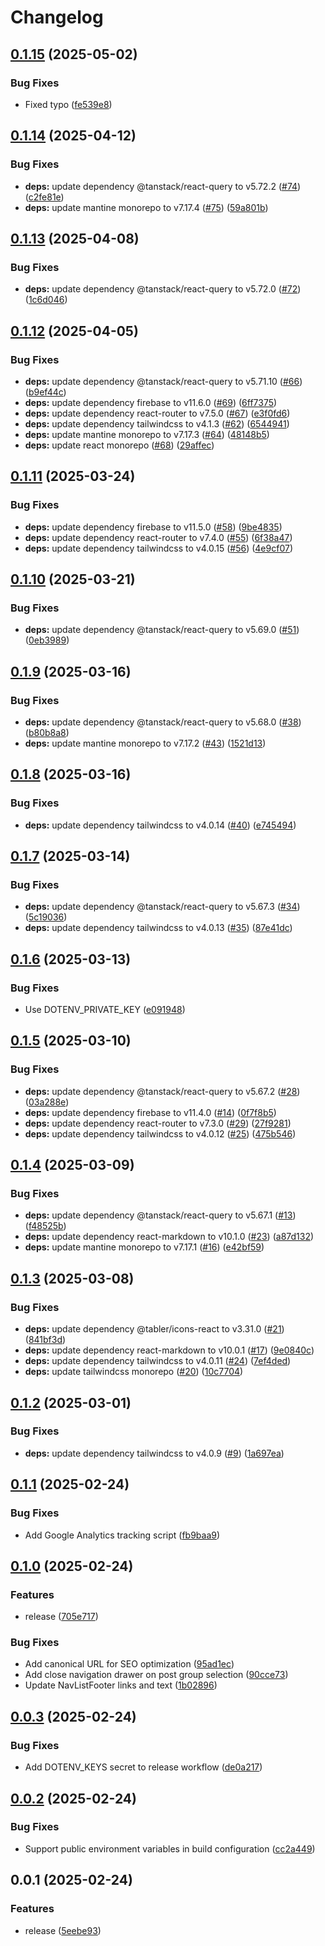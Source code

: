 # Changelog

## [0.1.15](https://github.com/koki-develop/samari/compare/v0.1.14...v0.1.15) (2025-05-02)


### Bug Fixes

* Fixed typo ([fe539e8](https://github.com/koki-develop/samari/commit/fe539e80061f6c18270dd8e2b9e4a220d08ca5b7))

## [0.1.14](https://github.com/koki-develop/samari/compare/v0.1.13...v0.1.14) (2025-04-12)


### Bug Fixes

* **deps:** update dependency @tanstack/react-query to v5.72.2 ([#74](https://github.com/koki-develop/samari/issues/74)) ([c2fe81e](https://github.com/koki-develop/samari/commit/c2fe81ed8f9040993b2b04dac2ba79de64678893))
* **deps:** update mantine monorepo to v7.17.4 ([#75](https://github.com/koki-develop/samari/issues/75)) ([59a801b](https://github.com/koki-develop/samari/commit/59a801b4d7bd82b8e1b1cf727fcbeba9e8d83ed7))

## [0.1.13](https://github.com/koki-develop/samari/compare/v0.1.12...v0.1.13) (2025-04-08)


### Bug Fixes

* **deps:** update dependency @tanstack/react-query to v5.72.0 ([#72](https://github.com/koki-develop/samari/issues/72)) ([1c6d046](https://github.com/koki-develop/samari/commit/1c6d0462ef1a3f414388718f1d1500fd20e42d42))

## [0.1.12](https://github.com/koki-develop/samari/compare/v0.1.11...v0.1.12) (2025-04-05)


### Bug Fixes

* **deps:** update dependency @tanstack/react-query to v5.71.10 ([#66](https://github.com/koki-develop/samari/issues/66)) ([b9ef44c](https://github.com/koki-develop/samari/commit/b9ef44c63cca940713581abfcb7ae6675b0beeb7))
* **deps:** update dependency firebase to v11.6.0 ([#69](https://github.com/koki-develop/samari/issues/69)) ([6ff7375](https://github.com/koki-develop/samari/commit/6ff7375e77a41660b69be9365f60845165562b28))
* **deps:** update dependency react-router to v7.5.0 ([#67](https://github.com/koki-develop/samari/issues/67)) ([e3f0fd6](https://github.com/koki-develop/samari/commit/e3f0fd67a2a83d569916e5ed335462a37fd61c68))
* **deps:** update dependency tailwindcss to v4.1.3 ([#62](https://github.com/koki-develop/samari/issues/62)) ([6544941](https://github.com/koki-develop/samari/commit/654494163cf64f9dbf8cc0c5cdb2ab2dc131d72c))
* **deps:** update mantine monorepo to v7.17.3 ([#64](https://github.com/koki-develop/samari/issues/64)) ([48148b5](https://github.com/koki-develop/samari/commit/48148b5b21dc1af6133f084d89a351e80901eb94))
* **deps:** update react monorepo ([#68](https://github.com/koki-develop/samari/issues/68)) ([29affec](https://github.com/koki-develop/samari/commit/29affecc54ec368a48deaa71a6176a3df49100b6))

## [0.1.11](https://github.com/koki-develop/samari/compare/v0.1.10...v0.1.11) (2025-03-24)


### Bug Fixes

* **deps:** update dependency firebase to v11.5.0 ([#58](https://github.com/koki-develop/samari/issues/58)) ([9be4835](https://github.com/koki-develop/samari/commit/9be48350973d0a7c7f44784f70e0bc9179f9d3bc))
* **deps:** update dependency react-router to v7.4.0 ([#55](https://github.com/koki-develop/samari/issues/55)) ([6f38a47](https://github.com/koki-develop/samari/commit/6f38a4777445e83e1b8a249a8116bca21b172da9))
* **deps:** update dependency tailwindcss to v4.0.15 ([#56](https://github.com/koki-develop/samari/issues/56)) ([4e9cf07](https://github.com/koki-develop/samari/commit/4e9cf076584f572219cf9b78131f60ddd48fa0f9))

## [0.1.10](https://github.com/koki-develop/samari/compare/v0.1.9...v0.1.10) (2025-03-21)


### Bug Fixes

* **deps:** update dependency @tanstack/react-query to v5.69.0 ([#51](https://github.com/koki-develop/samari/issues/51)) ([0eb3989](https://github.com/koki-develop/samari/commit/0eb39892b8a31b80d935376f3052bac1a683a15e))

## [0.1.9](https://github.com/koki-develop/samari/compare/v0.1.8...v0.1.9) (2025-03-16)


### Bug Fixes

* **deps:** update dependency @tanstack/react-query to v5.68.0 ([#38](https://github.com/koki-develop/samari/issues/38)) ([b80b8a8](https://github.com/koki-develop/samari/commit/b80b8a8a00e48cd8946a8c4dada7bf4a94a89bd9))
* **deps:** update mantine monorepo to v7.17.2 ([#43](https://github.com/koki-develop/samari/issues/43)) ([1521d13](https://github.com/koki-develop/samari/commit/1521d134667ba3c8f4a4942a8a0051264b238c61))

## [0.1.8](https://github.com/koki-develop/samari/compare/v0.1.7...v0.1.8) (2025-03-16)


### Bug Fixes

* **deps:** update dependency tailwindcss to v4.0.14 ([#40](https://github.com/koki-develop/samari/issues/40)) ([e745494](https://github.com/koki-develop/samari/commit/e745494417299cc72768ffd1ae2378a6d86d7743))

## [0.1.7](https://github.com/koki-develop/samari/compare/v0.1.6...v0.1.7) (2025-03-14)


### Bug Fixes

* **deps:** update dependency @tanstack/react-query to v5.67.3 ([#34](https://github.com/koki-develop/samari/issues/34)) ([5c19036](https://github.com/koki-develop/samari/commit/5c19036ad05bcfd9d6673b744cfb3bbfe4b8cf5a))
* **deps:** update dependency tailwindcss to v4.0.13 ([#35](https://github.com/koki-develop/samari/issues/35)) ([87e41dc](https://github.com/koki-develop/samari/commit/87e41dc8088caad8acb01291b35c640b7c607d78))

## [0.1.6](https://github.com/koki-develop/samari/compare/v0.1.5...v0.1.6) (2025-03-13)


### Bug Fixes

* Use DOTENV_PRIVATE_KEY ([e091948](https://github.com/koki-develop/samari/commit/e0919484b00e142d76ac5137872fd18eb456b95c))

## [0.1.5](https://github.com/koki-develop/samari/compare/v0.1.4...v0.1.5) (2025-03-10)


### Bug Fixes

* **deps:** update dependency @tanstack/react-query to v5.67.2 ([#28](https://github.com/koki-develop/samari/issues/28)) ([03a288e](https://github.com/koki-develop/samari/commit/03a288e43faf377c02c7500b7f0aa6da45b830d4))
* **deps:** update dependency firebase to v11.4.0 ([#14](https://github.com/koki-develop/samari/issues/14)) ([0f7f8b5](https://github.com/koki-develop/samari/commit/0f7f8b5de0ee728be0177d4975d2a6b7d5a5ae88))
* **deps:** update dependency react-router to v7.3.0 ([#29](https://github.com/koki-develop/samari/issues/29)) ([27f9281](https://github.com/koki-develop/samari/commit/27f9281c79cafe1ed1b9ad0d169a32770a148b50))
* **deps:** update dependency tailwindcss to v4.0.12 ([#25](https://github.com/koki-develop/samari/issues/25)) ([475b546](https://github.com/koki-develop/samari/commit/475b5463419768ec480a7cbd4ab20e8d29f322a5))

## [0.1.4](https://github.com/koki-develop/samari/compare/v0.1.3...v0.1.4) (2025-03-09)


### Bug Fixes

* **deps:** update dependency @tanstack/react-query to v5.67.1 ([#13](https://github.com/koki-develop/samari/issues/13)) ([f48525b](https://github.com/koki-develop/samari/commit/f48525b4d6442b859288d0b98d076a143752b6f2))
* **deps:** update dependency react-markdown to v10.1.0 ([#23](https://github.com/koki-develop/samari/issues/23)) ([a87d132](https://github.com/koki-develop/samari/commit/a87d1324e72d527642798b82a05288deda0b1b8b))
* **deps:** update mantine monorepo to v7.17.1 ([#16](https://github.com/koki-develop/samari/issues/16)) ([e42bf59](https://github.com/koki-develop/samari/commit/e42bf5915b1f898ec3c55c652136000ac04a261d))

## [0.1.3](https://github.com/koki-develop/samari/compare/v0.1.2...v0.1.3) (2025-03-08)


### Bug Fixes

* **deps:** update dependency @tabler/icons-react to v3.31.0 ([#21](https://github.com/koki-develop/samari/issues/21)) ([841bf3d](https://github.com/koki-develop/samari/commit/841bf3dd9737fab7a9d63803ed1400e99c0b2576))
* **deps:** update dependency react-markdown to v10.0.1 ([#17](https://github.com/koki-develop/samari/issues/17)) ([9e0840c](https://github.com/koki-develop/samari/commit/9e0840cc182f056771e0a9335f72b3b099bcd2a3))
* **deps:** update dependency tailwindcss to v4.0.11 ([#24](https://github.com/koki-develop/samari/issues/24)) ([7ef4ded](https://github.com/koki-develop/samari/commit/7ef4dedbcc42986180fff4a2372b36b5865e090e))
* **deps:** update tailwindcss monorepo ([#20](https://github.com/koki-develop/samari/issues/20)) ([10c7704](https://github.com/koki-develop/samari/commit/10c7704a149ba5d5b719e46c8d206933d0cab5b5))

## [0.1.2](https://github.com/koki-develop/samari/compare/v0.1.1...v0.1.2) (2025-03-01)


### Bug Fixes

* **deps:** update dependency tailwindcss to v4.0.9 ([#9](https://github.com/koki-develop/samari/issues/9)) ([1a697ea](https://github.com/koki-develop/samari/commit/1a697ea70ec393aa6f1d65058c0b0042bbb6707d))

## [0.1.1](https://github.com/koki-develop/samari/compare/v0.1.0...v0.1.1) (2025-02-24)


### Bug Fixes

* Add Google Analytics tracking script ([fb9baa9](https://github.com/koki-develop/samari/commit/fb9baa941243fb66400ec210ce8da805ce7fce38))

## [0.1.0](https://github.com/koki-develop/samari/compare/v0.0.3...v0.1.0) (2025-02-24)


### Features

* release ([705e717](https://github.com/koki-develop/samari/commit/705e717e7cfecbf4dd4538e0d3da5ab508107210))


### Bug Fixes

* Add canonical URL for SEO optimization ([95ad1ec](https://github.com/koki-develop/samari/commit/95ad1ecdd4192fd99cce0d4fbf7242999c1b02d7))
* Add close navigation drawer on post group selection ([90cce73](https://github.com/koki-develop/samari/commit/90cce7397f848290d2ef1abfb37da253f0532bd5))
* Update NavListFooter links and text ([1b02896](https://github.com/koki-develop/samari/commit/1b028960ed241dee63b57c74ea564edd1496075f))

## [0.0.3](https://github.com/koki-develop/samari/compare/v0.0.2...v0.0.3) (2025-02-24)


### Bug Fixes

* Add DOTENV_KEYS secret to release workflow ([de0a217](https://github.com/koki-develop/samari/commit/de0a217e8942552fd29fb93a82603b2318bf00ad))

## [0.0.2](https://github.com/koki-develop/samari/compare/v0.0.1...v0.0.2) (2025-02-24)


### Bug Fixes

* Support public environment variables in build configuration ([cc2a449](https://github.com/koki-develop/samari/commit/cc2a449bb6125a318390d7579b6e130479fdf9ff))

## 0.0.1 (2025-02-24)


### Features

* release ([5eebe93](https://github.com/koki-develop/samari/commit/5eebe933fe03b61be9135f0e8a9f48e9be37e846))
